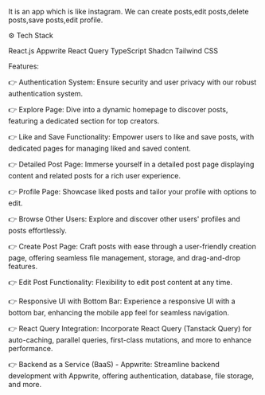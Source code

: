 
It is an app which is like instagram. We can create posts,edit posts,delete posts,save posts,edit profile.

⚙️ Tech Stack

React.js
Appwrite
React Query
TypeScript
Shadcn
Tailwind CSS

Features:

👉 Authentication System: Ensure security and user privacy with our robust authentication system.

👉 Explore Page: Dive into a dynamic homepage to discover posts, featuring a dedicated section for top creators.

👉 Like and Save Functionality: Empower users to like and save posts, with dedicated pages for managing liked and saved content.

👉 Detailed Post Page: Immerse yourself in a detailed post page displaying content and related posts for a rich user experience.

👉 Profile Page: Showcase liked posts and tailor your profile with options to edit.

👉 Browse Other Users: Explore and discover other users' profiles and posts effortlessly.

👉 Create Post Page: Craft posts with ease through a user-friendly creation page, offering seamless file management, storage, and drag-and-drop features.

👉 Edit Post Functionality: Flexibility to edit post content at any time.

👉 Responsive UI with Bottom Bar: Experience a responsive UI with a bottom bar, enhancing the mobile app feel for seamless navigation.

👉 React Query Integration: Incorporate React Query (Tanstack Query) for auto-caching, parallel queries, first-class mutations, and more to enhance performance.

👉 Backend as a Service (BaaS) - Appwrite: Streamline backend development with Appwrite, offering authentication, database, file storage, and more.

